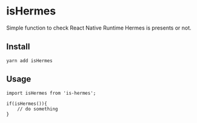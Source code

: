 # isHermes

Simple function to check React Native Runtime Hermes is presents or not.

## Install

```
yarn add isHermes

```

## Usage

```
import isHermes from 'is-hermes';

if(isHermes()){
    // do something
}
```
